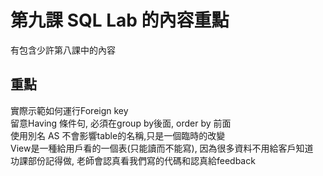 # 第九課 SQL Lab 的內容重點
有包含少許第八課中的內容  
## 重點
實際示範如何運行Foreign key  
留意Having 條件句, 必須在group by後面, order by 前面  
使用別名 AS 不會影響table的名稱,只是一個臨時的改變  
View是一種給用戶看的一個表(只能讀而不能寫), 因為很多資料不用給客戶知道  
功課部份記得做, 老師會認真看我們寫的代碼和認真給feedback

